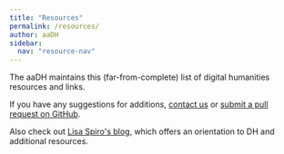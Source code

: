 ```yaml
---
title: "Resources"
permalink: /resources/
author: aaDH
sidebar:
  nav: "resource-nav"
---
```


The aaDH maintains this (far-from-complete) list of digital humanities resources and links.

If you have any suggestions for additions, [contact us](/about/contact/) or [submit a pull request on GitHub](https://github.com/aaDHumanties/website/).

Also check out [Lisa Spiro's blog](http://digitalscholarship.wordpress.com/2011/10/14/getting-started-in-the-digital-humanities), which offers an orientation to DH and additional resources.